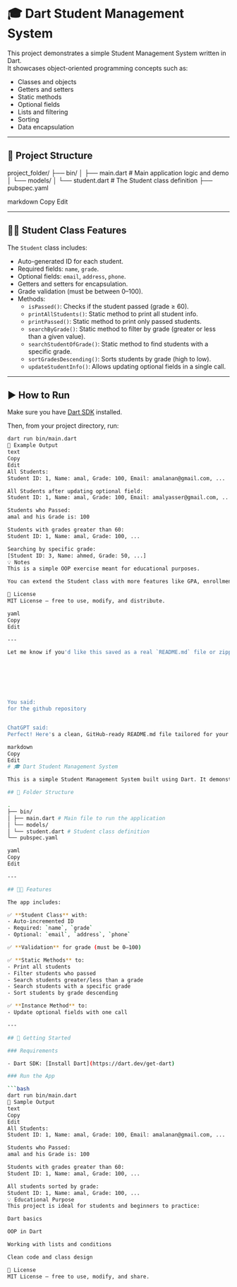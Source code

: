 # 🎓 Dart Student Management System

This project demonstrates a simple Student Management System written in Dart.  
It showcases object-oriented programming concepts such as:

- Classes and objects
- Getters and setters
- Static methods
- Optional fields
- Lists and filtering
- Sorting
- Data encapsulation

---

## 📂 Project Structure

project_folder/
├── bin/
│ ├── main.dart # Main application logic and demo
│ └── models/
│ └── student.dart # The Student class definition
├── pubspec.yaml

markdown
Copy
Edit

---

## 🧑‍🎓 Student Class Features

The `Student` class includes:

- Auto-generated ID for each student.
- Required fields: `name`, `grade`.
- Optional fields: `email`, `address`, `phone`.
- Getters and setters for encapsulation.
- Grade validation (must be between 0–100).
- Methods:
  - `isPassed()`: Checks if the student passed (grade ≥ 60).
  - `printAllStudents()`: Static method to print all student info.
  - `printPassed()`: Static method to print only passed students.
  - `searchByGrade()`: Static method to filter by grade (greater or less than a given value).
  - `searchStudentOfGrade()`: Static method to find students with a specific grade.
  - `sortGradesDescending()`: Sorts students by grade (high to low).
  - `updateStudentInfo()`: Allows updating optional fields in a single call.

---

## ▶️ How to Run

Make sure you have [Dart SDK](https://dart.dev/get-dart) installed.

Then, from your project directory, run:

```bash
dart run bin/main.dart
🧪 Example Output
text
Copy
Edit
All Students:
Student ID: 1, Name: amal, Grade: 100, Email: amalanan@gmail.com, ...

All Students after updating optional field:
Student ID: 1, Name: amal, Grade: 100, Email: amalyasser@gmail.com, ...

Students who Passed:
amal and his Grade is: 100

Students with grades greater than 60:
Student ID: 1, Name: amal, Grade: 100, ...

Searching by specific grade:
[Student ID: 3, Name: ahmed, Grade: 50, ...]
💡 Notes
This is a simple OOP exercise meant for educational purposes.

You can extend the Student class with more features like GPA, enrollment date, etc.

📜 License
MIT License – free to use, modify, and distribute.

yaml
Copy
Edit

---

Let me know if you'd like this saved as a real `README.md` file or zipped project structure!







You said:
for the github repository


ChatGPT said:
Perfect! Here's a clean, GitHub-ready README.md file tailored for your Dart Student Management System repository:

markdown
Copy
Edit
# 🎓 Dart Student Management System

This is a simple Student Management System built using Dart. It demonstrates key object-oriented programming (OOP) principles and operations such as data encapsulation, filtering, sorting, updating, and more.

## 📁 Folder Structure

.
├── bin/
│ ├── main.dart # Main file to run the application
│ └── models/
│ └── student.dart # Student class definition
└── pubspec.yaml

yaml
Copy
Edit

---

## 🧑‍🏫 Features

The app includes:

✅ **Student Class** with:
- Auto-incremented ID  
- Required: `name`, `grade`  
- Optional: `email`, `address`, `phone`

✅ **Validation** for grade (must be 0–100)

✅ **Static Methods** to:
- Print all students
- Filter students who passed
- Search students greater/less than a grade
- Search students with a specific grade
- Sort students by grade descending

✅ **Instance Method** to:
- Update optional fields with one call

---

## 🚀 Getting Started

### Requirements

- Dart SDK: [Install Dart](https://dart.dev/get-dart)

### Run the App

```bash
dart run bin/main.dart
🧪 Sample Output
text
Copy
Edit
All Students:
Student ID: 1, Name: amal, Grade: 100, Email: amalanan@gmail.com, ...

Students who Passed:
amal and his Grade is: 100

Students with grades greater than 60:
Student ID: 1, Name: amal, Grade: 100, ...

All students sorted by grade:
Student ID: 1, Name: amal, Grade: 100, ...
💡 Educational Purpose
This project is ideal for students and beginners to practice:

Dart basics

OOP in Dart

Working with lists and conditions

Clean code and class design

📜 License
MIT License – free to use, modify, and share.
